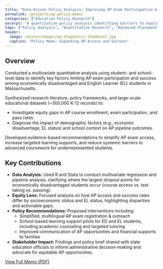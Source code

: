 ```yaml
---
title: "Data-Driven Policy Analysis: Improving AP Exam Participation & Success"
permalink: /projects/ap-policy-memo/
categories: ["Education Policy Research"]
excerpt: "A quantitative policy analysis identifying barriers to equitable AP exam outcomes, with targeted recommendations to expand access and support for economically disadvantaged students."
tags: ["Policy Analysis", "Quantitative Research", "Advanced Placement", "Equity", "Education Data"]
header:
  image: /assets/images/ap-diagnostic-thumbnail.jpg
  caption: "Policy Memo: Expanding AP Access and Success"
---
```


## Overview

Conducted a multivariate quantitative analysis using student- and school-level data to identify key factors limiting AP exam participation and success among economically disadvantaged and English Learner (EL) students in Massachusetts.

Synthesized research literature, policy frameworks, and large-scale educational datasets (~300,000 K-12 records) to:

- Investigate equity gaps in AP course enrollment, exam participation, and pass rates.
- Diagnose the impact of demographic factors (e.g., economic disadvantage, EL status) and school context on AP pipeline outcomes.

Developed evidence-based recommendations to simplify AP exam access, increase targeted learning supports, and reduce systemic barriers to advanced coursework for underrepresented students.

## Key Contributions

- **Data Analysis:** Used R and Stata to conduct multivariate regression and pipeline analysis, clarifying where the largest dropout points for economically disadvantaged students occur (course access vs. test taking vs. passing).
- **Equity Lens:** Focused analysis on how AP access and success rates differ by socioeconomic status and EL status, highlighting disparities and actionable gaps.
- **Policy Recommendations:** Proposed interventions including:
    - Simplified, multilingual AP exam registration & outreach
    - School-based learning support pilots for ED and EL students, including academic counseling and targeted tutoring
    - Improved communication of AP opportunities and financial supports to families
- **Stakeholder Impact:** Findings and policy brief shared with state education officials to inform administrative decision-making and advocate for equitable AP opportunities.

[View Full Memo (PDF)](https://drive.google.com/file/d/1Jt2L_lsj8CIH_CIar4MQLbUnugPn4xnO/view?usp=sharing)
